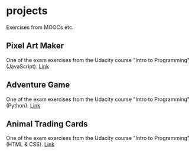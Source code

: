 # projects
Exercises from MOOCs etc.


## Pixel Art Maker
One of the exam exercises from the Udacity course "Intro to Programming" (JavaScript). [Link](./javascript)

## Adventure Game
One of the exam exercises from the Udacity course "Intro to Programming" (Python). [Link](./python)

## Animal Trading Cards
One of the exam exercises from the Udacity course "Intro to Programming" (HTML & CSS). [Link](./html)

